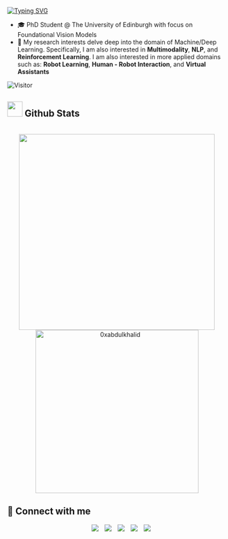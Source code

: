 [![Typing SVG](https://readme-typing-svg.herokuapp.com?font=Wittgenstein&size=43&duration=4300&pause=900&color=7A1FF7&center=true&vCenter=true&multiline=true&random=false&width=950&height=120&lines=Hi!+my+name+is+Ilias+(pronounced+%22ee-LY-us%22);I'm+a+PhD+Student+%40+The+University+of+Edinburgh)](https://git.io/typing-svg)

- 🎓 PhD Student @ The University of Edinburgh with focus on Foundational Vision Models
- 👀 My research interests delve deep into the domain of Machine/Deep Learning. Specifically, I am also interested in **Multimodality**, **NLP**, and **Reinforcement Learning**. I am also interested in more applied domains such as: **Robot Learning**, **Human - Robot Interaction**, and **Virtual Assistants** 

 ![Visitor](https://visitor-badge.laobi.icu/badge?page_id=stoyian)

## <img src="https://media.giphy.com/media/iY8CRBdQXODJSCERIr/giphy.gif" width="35"><b> Github Stats </b>
<br>

<div align="center">

<a href="https://github.com/gody10/">
  <img src="https://github-readme-stats.vercel.app/api?username=stogiannidis&include_all_commits=true&count_private=true&show_icons=true&line_height=20&theme=midnight-purple" width="450"/>
  <img src="https://github-readme-stats.vercel.app/api/top-langs?username=stogiannidis&show_icons=true&locale=en&layout=compact&line_height=20&theme=midnight-purple" width="375"  alt="0xabdulkhalid"/>

</a>
</div>
	

## 🤝 Connect with me

<p align="center">
 <div align="center"  class="icons-social" style="margin-left: 10px;">
        <a style="margin-left: 10px;"  target="_blank" href="https://www.linkedin.com/in/stogiannidis/">
			   <img src="https://img.icons8.com/doodle/40/000000/linkedin--v2.png"></a>
        <a style="margin-left: 10px;" target="_blank" href="https://github.com/stoyian">
		      <img src="https://img.icons8.com/doodle/40/000000/github--v1.png"></a>
        <a style="margin-left: 10px;" target="_blank" href="https://www.instagram.com/stogiannidis_/">
			   <img src="https://img.icons8.com/doodle/40/000000/instagram-new--v2.png"></a>
	<a style="margin-left: 10px;" target="_blank" href="https://x.com/istogiannidis">
			   <img src="https://img.icons8.com/doodle/1x/twitter-squared--v2.png" ></a>
	<a style="margin-left: 10px;" target="_blank" href="mailto:stoyianel@gmail.com">
			   <img src="https://img.icons8.com/doodle/1x/new-post.png"></a>

</div>
</p>
